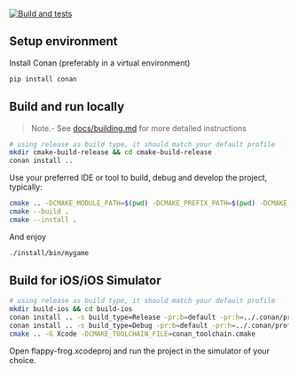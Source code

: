[![Build and tests](https://github.com/froglets/flappy-frog/actions/workflows/ci.yml/badge.svg?event=push)](https://github.com/froglets/flappy-frog/actions/workflows/ci.yml)


## Setup environment

Install Conan (preferably in a virtual environment)

```sh
pip install conan
```

## Build and run locally

> Note.- See [docs/building.md](docs/building.md) for more detailed instructions

```sh
# using release as build type, it should match your default profile
mkdir cmake-build-release && cd cmake-build-release
conan install ..
```

Use your preferred IDE or tool to build, debug and develop the project, typically:

```sh
cmake .. -DCMAKE_MODULE_PATH=$(pwd) -DCMAKE_PREFIX_PATH=$(pwd) -DCMAKE_TOOLCHAIN_FILE=conan_toolchain.cmake -DCMAKE_INSTALL_PREFIX:PATH=$(pwd)/install
cmake --build .
cmake --install .
```

And enjoy

```sh
./install/bin/mygame
```

## Build for iOS/iOS Simulator

```sh
# using release as build type, it should match your default profile
mkdir build-ios && cd build-ios
conan install .. -s build_type=Release -pr:b=default -pr:h=../.conan/profiles/ios_simulator --build=missing
conan install .. -s build_type=Debug -pr:b=default -pr:h=../.conan/profiles/ios_simulator --build=missing
cmake .. -G Xcode -DCMAKE_TOOLCHAIN_FILE=conan_toolchain.cmake
```

Open flappy-frog.xcodeproj and run the project in the simulator of your choice.
